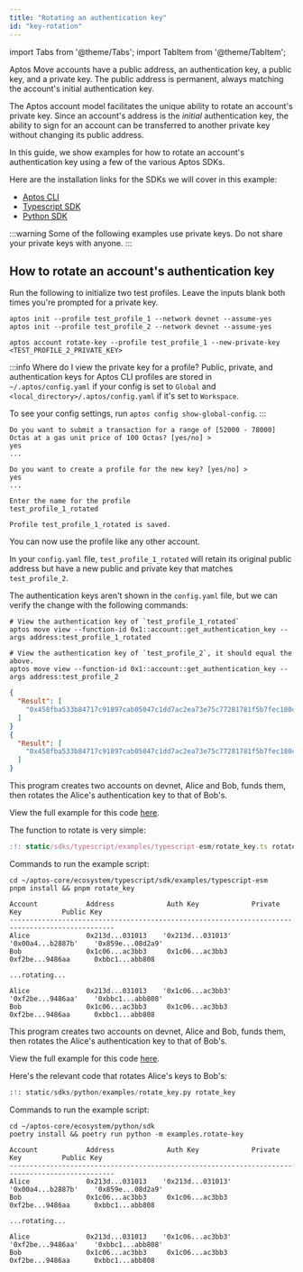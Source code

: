 ```yaml
---
title: "Rotating an authentication key"
id: "key-rotation"
---
```


import Tabs from '@theme/Tabs';
import TabItem from '@theme/TabItem';

Aptos Move accounts have a public address, an authentication key, a public key, and a private key. The public address is permanent, always matching the account's initial authentication key.

The Aptos account model facilitates the unique ability to rotate an account's private key. Since an account's address is the _initial_ authentication key, the ability to sign for an account can be transferred to another private key without changing its public address.

In this guide, we show examples for how to rotate an account's authentication key using a few of the various Aptos SDKs.

Here are the installation links for the SDKs we will cover in this example:

- [Aptos CLI](../../tools/aptos-cli)
- [Typescript SDK](../../sdks/ts-sdk/v1/index)
- [Python SDK](../../sdks/python-sdk)

:::warning
Some of the following examples use private keys. Do not share your private keys with anyone.
:::

## How to rotate an account's authentication key

<Tabs groupId="examples">
  <TabItem value="CLI" label="CLI">

Run the following to initialize two test profiles. Leave the inputs blank both times you're prompted for a private key.

```shell title="Initialize two test profiles on devnet"
aptos init --profile test_profile_1 --network devnet --assume-yes
aptos init --profile test_profile_2 --network devnet --assume-yes
```

```shell title="Rotate the authentication key for test_profile_1 to test_profile_2's authentication key"
aptos account rotate-key --profile test_profile_1 --new-private-key <TEST_PROFILE_2_PRIVATE_KEY>
```

:::info Where do I view the private key for a profile?
Public, private, and authentication keys for Aptos CLI profiles are stored in `~/.aptos/config.yaml` if your config is set to `Global` and `<local_directory>/.aptos/config.yaml` if it's set to `Workspace`.

To see your config settings, run `aptos config show-global-config`.
:::

```shell title="Confirm yes and create a new profile so that you can continue to sign for the resource account"
Do you want to submit a transaction for a range of [52000 - 78000] Octas at a gas unit price of 100 Octas? [yes/no] >
yes
...

Do you want to create a profile for the new key? [yes/no] >
yes
...

Enter the name for the profile
test_profile_1_rotated

Profile test_profile_1_rotated is saved.
```

You can now use the profile like any other account.

In your `config.yaml` file, `test_profile_1_rotated` will retain its original public address but have a new public and private key that matches `test_profile_2`.

The authentication keys aren't shown in the `config.yaml` file, but we can verify the change with the following commands:

```shell title="Verify the authentication keys are now equal with view functions"
# View the authentication key of `test_profile_1_rotated`
aptos move view --function-id 0x1::account::get_authentication_key --args address:test_profile_1_rotated

# View the authentication key of `test_profile_2`, it should equal the above.
aptos move view --function-id 0x1::account::get_authentication_key --args address:test_profile_2
```

```json title="Example output from the previous two commands"
{
  "Result": [
    "0x458fba533b84717c91897cab05047c1dd7ac2ea73e75c77281781f5b7fec180c"
  ]
}
{
  "Result": [
    "0x458fba533b84717c91897cab05047c1dd7ac2ea73e75c77281781f5b7fec180c"
  ]
}
```

  </TabItem>

  <TabItem value="typescript" label="Typescript">

This program creates two accounts on devnet, Alice and Bob, funds them, then rotates the Alice's authentication key to that of Bob's.

View the full example for this code [here](https://github.com/aptos-labs/aptos-core/tree/main/ecosystem/typescript/sdk/examples/typescript/rotate_key.ts).

The function to rotate is very simple:

```typescript title="Typescript SDK rotate authentication key function"
:!: static/sdks/typescript/examples/typescript-esm/rotate_key.ts rotate_key
```

Commands to run the example script:

```shell title="Navigate to the typescript SDK directory, install dependencies and run rotate_key.ts"
cd ~/aptos-core/ecosystem/typescript/sdk/examples/typescript-esm
pnpm install && pnpm rotate_key
```

```shell title="rotate_key.ts output"
Account            Address             Auth Key             Private Key          Public Key
------------------------------------------------------------------------------------------------
Alice              0x213d...031013    '0x213d...031013'    '0x00a4...b2887b'    '0x859e...08d2a9'
Bob                0x1c06...ac3bb3     0x1c06...ac3bb3      0xf2be...9486aa      0xbbc1...abb808

...rotating...

Alice              0x213d...031013    '0x1c06...ac3bb3'    '0xf2be...9486aa'    '0xbbc1...abb808'
Bob                0x1c06...ac3bb3     0x1c06...ac3bb3      0xf2be...9486aa      0xbbc1...abb808
```

  </TabItem>
  <TabItem value="python" label="Python">

This program creates two accounts on devnet, Alice and Bob, funds them, then rotates the Alice's authentication key to that of Bob's.

View the full example for this code [here](https://github.com/aptos-labs/aptos-core/tree/main/ecosystem/python/sdk/examples/rotate-key.py).

Here's the relevant code that rotates Alice's keys to Bob's:

```python title="Python SDK rotate authentication key function"
:!: static/sdks/python/examples/rotate_key.py rotate_key
```

Commands to run the example script:

```shell title="Navigate to the python SDK directory, install dependencies and run rotate_key.ts"
cd ~/aptos-core/ecosystem/python/sdk
poetry install && poetry run python -m examples.rotate-key
```

```shell title="rotate_key.py output"
Account            Address             Auth Key             Private Key          Public Key
------------------------------------------------------------------------------------------------
Alice              0x213d...031013    '0x213d...031013'    '0x00a4...b2887b'    '0x859e...08d2a9'
Bob                0x1c06...ac3bb3     0x1c06...ac3bb3      0xf2be...9486aa      0xbbc1...abb808

...rotating...

Alice              0x213d...031013    '0x1c06...ac3bb3'    '0xf2be...9486aa'    '0xbbc1...abb808'
Bob                0x1c06...ac3bb3     0x1c06...ac3bb3      0xf2be...9486aa      0xbbc1...abb808
```

  </TabItem>
</Tabs>

